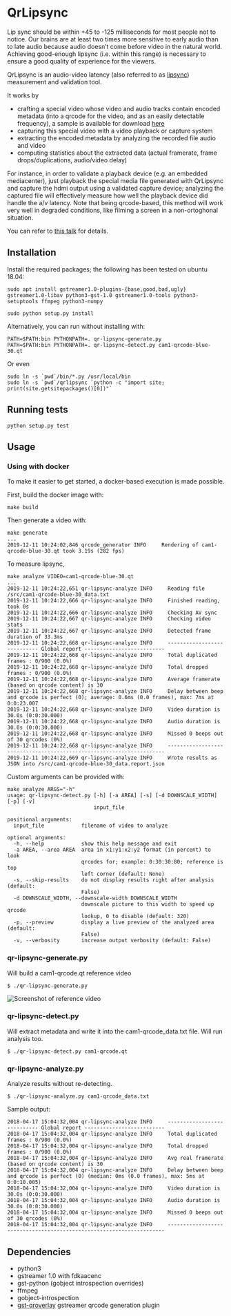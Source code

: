 # QrLipsync

Lip sync should be within +45 to -125 milliseconds for most people not to notice. Our brains are at least two times more sensitive to early audio than to late audio because audio doesn’t come before video in the natural world. Achieving good-enough lipsync (i.e. within this range) is necessary to ensure a good quality of experience for the viewers.

QrLipsync is an audio-video latency (also referred to as [lipsync](https://en.wikipedia.org/wiki/Lip_sync)) measurement and validation tool.

It works by

* crafting a special video whose video and audio tracks contain encoded metadata (into a qrcode for the video, and as an easily detectable frequency), a sample is available for download [here](https://drive.google.com/uc?id=1fyvn7-xKuPcDWNoair28FZCuUnwpAoZF&export=download)
* capturing this special video with a video playback or capture system
* extracting the encoded metadata by analyzing the recorded file audio and video
* computing statistics about the extracted data (actual framerate, frame drops/duplications, audio/video delay)

For instance, in order to validate a playback device (e.g. an embedded mediacenter), just playback the special media file generated with QrLipsync and capture the hdmi output using a validated capture device; analyzing the captured file will effectively measure how well the playback device did handle the a/v latency. Note that being qrcode-based, this method will work very well in degraded conditions, like filming a screen in a non-ortoghonal situation.

You can refer to [this talk](https://gstconf.ubicast.tv/videos/robust-lipsync-calibration-and-error-detection-using-gstreamer-and-qr-codes/) for details.

## Installation

Install the required packages; the following has been tested on ubuntu 18.04:
```
sudo apt install gstreamer1.0-plugins-{base,good,bad,ugly} gstreamer1.0-libav python3-gst-1.0 gstreamer1.0-tools python3-setuptools ffmpeg python3-numpy
```

```
sudo python setup.py install
```

Alternatively, you can run without installing with:
```
PATH=$PATH:bin PYTHONPATH=. qr-lipsync-generate.py
PATH=$PATH:bin PYTHONPATH=. qr-lipsync-detect.py cam1-qrcode-blue-30.qt
```

Or even
```
sudo ln -s `pwd`/bin/*.py /usr/local/bin
sudo ln -s `pwd`/qrlipsync `python -c "import site; print(site.getsitepackages()[0])"`
```

## Running tests

```
python setup.py test
```

## Usage

### Using with docker

To make it easier to get started, a docker-based execution is made possible.

First, build the docker image with:
```
make build
```

Then generate a video with:
```
make generate
...
2019-12-11 10:24:02,846 qrcode_generator INFO     Rendering of cam1-qrcode-blue-30.qt took 3.19s (282 fps)
```

To measure lipsync, 
```
make analyze VIDEO=cam1-qrcode-blue-30.qt
...
2019-12-11 10:24:22,651 qr-lipsync-analyze INFO     Reading file /src/cam1-qrcode-blue-30_data.txt
2019-12-11 10:24:22,666 qr-lipsync-analyze INFO     Finished reading, took 0s
2019-12-11 10:24:22,666 qr-lipsync-analyze INFO     Checking AV sync
2019-12-11 10:24:22,667 qr-lipsync-analyze INFO     Checking video stats
2019-12-11 10:24:22,667 qr-lipsync-analyze INFO     Detected frame duration of 33.3ms
2019-12-11 10:24:22,668 qr-lipsync-analyze INFO     ---------------------------- Global report --------------------------
2019-12-11 10:24:22,668 qr-lipsync-analyze INFO     Total duplicated frames : 0/900 (0.0%)
2019-12-11 10:24:22,668 qr-lipsync-analyze INFO     Total dropped frames : 0/900 (0.0%)
2019-12-11 10:24:22,668 qr-lipsync-analyze INFO     Average framerate (based on qrcode content) is 30
2019-12-11 10:24:22,668 qr-lipsync-analyze INFO     Delay between beep and qrcode is perfect (0); average: 0.6ms (0.0 frames), max: 7ms at 0:0:23.007
2019-12-11 10:24:22,668 qr-lipsync-analyze INFO     Video duration is 30.0s (0:0:30.000)
2019-12-11 10:24:22,668 qr-lipsync-analyze INFO     Audio duration is 30.0s (0:0:30.000)
2019-12-11 10:24:22,668 qr-lipsync-analyze INFO     Missed 0 beeps out of 30 qrcodes (0%)
2019-12-11 10:24:22,668 qr-lipsync-analyze INFO     ---------------------------------------------------------------------
2019-12-11 10:24:22,669 qr-lipsync-analyze INFO     Wrote results as JSON into /src/cam1-qrcode-blue-30_data.report.json
```

Custom arguments can be provided with:

```
make analyze ARGS="-h"
usage: qr-lipsync-detect.py [-h] [-a AREA] [-s] [-d DOWNSCALE_WIDTH] [-p] [-v]
                            input_file

positional arguments:
  input_file            filename of video to analyze

optional arguments:
  -h, --help            show this help message and exit
  -a AREA, --area AREA  area in x1:y1:x2:y2 format (in percent) to look
                        qrcodes for; example: 0:30:30:80; reference is top
                        left corner (default: None)
  -s, --skip-results    do not display results right after analysis (default:
                        False)
  -d DOWNSCALE_WIDTH, --downscale-width DOWNSCALE_WIDTH
                        downscale picture to this width to speed up qrcode
                        lookup, 0 to disable (default: 320)
  -p, --preview         display a live preview of the analyzed area (default:
                        False)
  -v, --verbosity       increase output verbosity (default: False)
```

### qr-lipsync-generate.py

Will build a cam1-qrcode.qt reference video

```$ ./qr-lipsync-generate.py```

![Screenshot of reference video](https://raw.githubusercontent.com/UbiCastTeam/qr-lipsync/master/sample.png)

### qr-lipsync-detect.py

Will extract metadata and write it into the cam1-qrcode_data.txt file. Will run analysis too.

```$ ./qr-lipsync-detect.py cam1-qrcode.qt```

### qr-lipsync-analyze.py

Analyze results without re-detecting.

```$ ./qr-lipsync-analyze.py cam1-qrcode_data.txt```

Sample output:

```
2018-04-17 15:04:32,004 qr-lipsync-analyze INFO     ---------------------------- Global report --------------------------
2018-04-17 15:04:32,004 qr-lipsync-analyze INFO     Total duplicated frames : 0/900 (0.0%)
2018-04-17 15:04:32,004 qr-lipsync-analyze INFO     Total dropped frames : 0/900 (0.0%)
2018-04-17 15:04:32,004 qr-lipsync-analyze INFO     Avg real framerate (based on qrcode content) is 30
2018-04-17 15:04:32,004 qr-lipsync-analyze INFO     Delay between beep and qrcode is perfect (0) (median: 0ms (0.0 frames), max: 5ms at 0:0:10.005)
2018-04-17 15:04:32,004 qr-lipsync-analyze INFO     Video duration is 30.0s (0:0:30.000)
2018-04-17 15:04:32,004 qr-lipsync-analyze INFO     Audio duration is 30.0s (0:0:30.000)
2018-04-17 15:04:32,004 qr-lipsync-analyze INFO     Missed 0 beeps out of 30 qrcodes (0%)
2018-04-17 15:04:32,004 qr-lipsync-analyze INFO     ---------------------------------------------------------------------
```

## Dependencies

* python3
* gstreamer 1.0 with fdkaacenc
* gst-python (gobject introspection overrides)
* ffmpeg
* gobject-introspection
* [gst-qroverlay](https://github.com/UbiCastTeam/gst-qroverlay) gstreamer qrcode generation plugin
